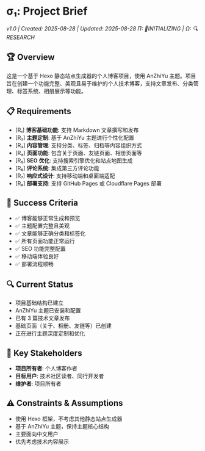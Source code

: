# σ₁: Project Brief

_v1.0 | Created: 2025-08-28 | Updated: 2025-08-28_
_Π: 🚧INITIALIZING | Ω: 🔍RESEARCH_

## 🏆 Overview

这是一个基于 Hexo 静态站点生成器的个人博客项目，使用 AnZhiYu 主题。项目旨在创建一个功能完整、美观且易于维护的个人技术博客，支持文章发布、分类管理、标签系统、相册展示等功能。

## 📋 Requirements

- [R₁] **博客基础功能**: 支持 Markdown 文章撰写和发布
- [R₂] **主题定制**: 基于 AnZhiYu 主题进行个性化配置
- [R₃] **内容管理**: 支持分类、标签、归档等内容组织方式
- [R₄] **页面功能**: 包含关于页面、友链页面、相册页面等
- [R₅] **SEO 优化**: 支持搜索引擎优化和站点地图生成
- [R₆] **评论系统**: 集成第三方评论功能
- [R₇] **响应式设计**: 支持移动端和桌面端适配
- [R₈] **部署支持**: 支持 GitHub Pages 或 Cloudflare Pages 部署

## 🎯 Success Criteria

- ✅ 博客能够正常生成和预览
- ✅ 主题配置完整且美观
- ✅ 文章能够正确分类和标签化
- ✅ 所有页面功能正常运行
- ✅ SEO 功能完整配置
- ✅ 移动端体验良好
- ✅ 部署流程顺畅

## 🔍 Current Status

- 项目基础结构已建立
- AnZhiYu 主题已安装和配置
- 已有 3 篇技术文章发布
- 基础页面（关于、相册、友链等）已创建
- 正在进行主题深度定制和优化

## 📝 Key Stakeholders

- **项目所有者**: 个人博客作者
- **目标用户**: 技术社区读者、同行开发者
- **维护者**: 项目所有者

## ⚠️ Constraints & Assumptions

- 使用 Hexo 框架，不考虑其他静态站点生成器
- 基于 AnZhiYu 主题，保持主题核心结构
- 主要面向中文用户
- 优先考虑技术内容展示
